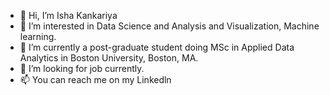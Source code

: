 - 👋 Hi, I’m Isha Kankariya
- 👀 I’m interested in Data Science and Analysis and Visualization, Machine learning.
- 🌱 I’m currently a post-graduate student doing MSc in Applied Data Analytics in Boston University, Boston, MA.
- 💞️ I’m looking for job currently.
- 📫 You can reach me on my Linkedln

<!---
Isha205/Isha205 is a ✨ special ✨ repository because its `README.md` (this file) appears on your GitHub profile.
You can click the Preview link to take a look at your changes.
--->
